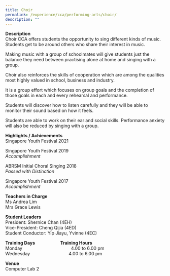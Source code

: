 ```yaml
---
title: Choir
permalink: /experience/cca/performing-arts/choir/
description: ""
---
```

**Description** <br>
Choir CCA offers students the opportunity to sing different kinds of music. Students get to be around others who share their interest in music. 

Making music with a group of schoolmates will give students just the balance they need between practising alone at home and singing with a group. 

Choir also reinforces the skills of cooperation which are among the qualities most highly valued in school, business and industry. 

It is a group effort which focuses on group goals and the completion of those goals in each and every rehearsal and performance. 

Students will discover how to listen carefully and they will be able to monitor their sound based on how it feels. 

Students are able to work on their ear and social skills. Performance anxiety will also be reduced by singing with a group.

**Highlights / Achievements** <br>
Singapore Youth Festival 2021

Singapore Youth Festival 2019 <br>
_Accomplishment_

ABRSM Initial Choral Singing 2018 <br>
_Passed with Distinction_

Singapore Youth Festival 2017 <br>
_Accomplishment_  

**Teachers in Charge** <br>
Ms Andrea Lim <br>
Mrs Grace Lewis

**Student Leaders**  
President: Shernice Chan (4EH)  <br>
Vice-President: Cheng Qijia (4ED)<br>
Student Conductor: Yip Jiayu, Yvinne (4EC)

**Training Days                        Training Hours** <br>
Monday                                       4.00 to 6.00 pm  <br>
Wednesday                               4.00 to 6.00 pm

**Venue** <br>
Computer Lab 2